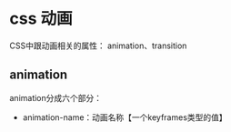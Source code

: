 # css 动画

CSS中跟动画相关的属性： animation、transition

## animation

animation分成六个部分：
* animation-name：动画名称【一个keyframes类型的值】